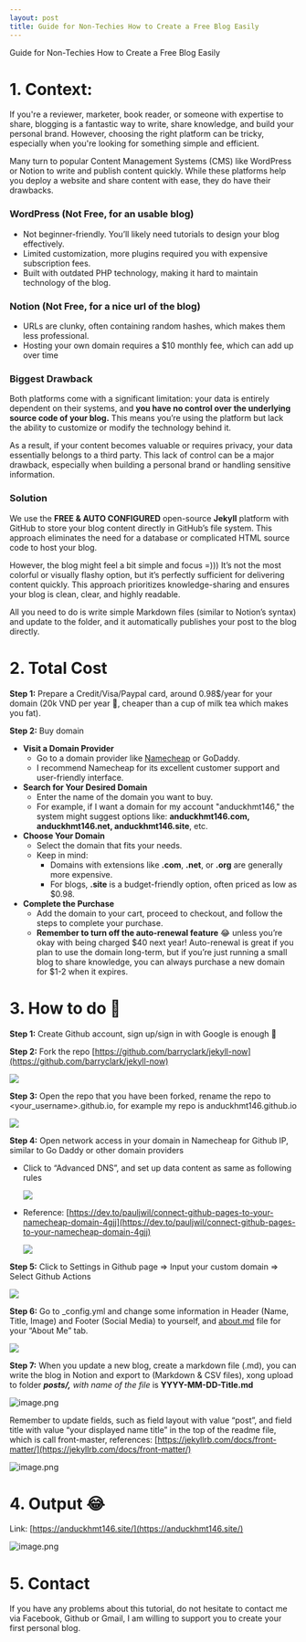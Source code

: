 ```yaml
---
layout: post
title: Guide for Non-Techies How to Create a Free Blog Easily
---
```


Guide for Non-Techies How to Create a Free Blog Easily

# 1. Context:

If you're a reviewer, marketer, book reader, or someone with expertise to share, blogging is a fantastic way to write, share knowledge, and build your personal brand. However, choosing the right platform can be tricky, especially when you're looking for something simple and efficient.

Many turn to popular Content Management Systems (CMS) like WordPress or Notion to write and publish content quickly. While these platforms help you deploy a website and share content with ease, they do have their drawbacks.

### **WordPress (Not Free, for an usable blog)**

- Not beginner-friendly. You’ll likely need tutorials to design your blog effectively.
- Limited customization, more plugins required you with expensive subscription fees.
- Built with outdated PHP technology, making it hard to maintain technology of the blog.

### **Notion (Not Free, for a nice url of the blog)**

- URLs are clunky, often containing random hashes, which makes them less professional.
- Hosting your own domain requires a $10 monthly fee, which can add up over time

### **Biggest Drawback**

Both platforms come with a significant limitation: your data is entirely dependent on their systems, and **you have no control over the underlying source code of your blog.** This means you’re using the platform but lack the ability to customize or modify the technology behind it.

As a result, if your content becomes valuable or requires privacy, your data essentially belongs to a third party. This lack of control can be a major drawback, especially when building a personal brand or handling sensitive information.

### **Solution**

We use the **FREE & AUTO CONFIGURED** open-source **Jekyll** platform with GitHub to store your blog content directly in GitHub’s file system. This approach eliminates the need for a database or complicated HTML source code to host your blog. 

However, the blog might feel a bit simple and focus =))) It’s not the most colorful or visually flashy option, but it’s perfectly sufficient for delivering content quickly. This approach prioritizes knowledge-sharing and ensures your blog is clean, clear, and highly readable.

All you need to do is write simple Markdown files (similar to Notion’s syntax) and update to the folder, and it automatically publishes your post to the blog directly.

# 2.  Total Cost

**Step 1:** Prepare a Credit/Visa/Paypal card, around 0.98$/year for your domain (20k VND per year 🙂, cheaper than a cup of milk tea which makes you fat).

**Step 2:** Buy domain

- **Visit a Domain Provider**
    - Go to a domain provider like [Namecheap](https://www.namecheap.com/domains/) or GoDaddy.
    - I recommend Namecheap for its excellent customer support and user-friendly interface.
- **Search for Your Desired Domain**
    - Enter the name of the domain you want to buy.
    - For example, if I want a domain for my account "anduckhmt146," the system might suggest options like: **anduckhmt146.com, anduckhmt146.net, anduckhmt146.site**, etc.
- **Choose Your Domain**
    - Select the domain that fits your needs.
    - Keep in mind:
        - Domains with extensions like **.com**, **.net**, or **.org** are generally more expensive.
        - For blogs, **.site** is a budget-friendly option, often priced as low as $0.98.
- **Complete the Purchase**
    - Add the domain to your cart, proceed to checkout, and follow the steps to complete your purchase.
    - **Remember to turn off the auto-renewal feature** 😂 unless you’re okay with being charged $40 next year! Auto-renewal is great if you plan to use the domain long-term, but if you’re just running a small blog to share knowledge, you can always purchase a new domain for $1-2 when it expires.

# 3.  How to do 🙂

**Step 1:** Create Github account, sign up/sign in with Google is enough 🙂

**Step 2:** Fork the repo [https://github.com/barryclark/jekyll-now](https://github.com/barryclark/jekyll-now)

![](https://github.com/anduckhmt146/anduckhmt146.github.io/blob/master/images/Guide%20for%20Non-Techies%20How%20to%20Create%20a%20Free%20Blog%20Ea%20187de13133de8036a0c9eb2ec3428942/Screenshot_2025-01-26_at_23.04.20.png)


**Step 3:** Open the repo that you have been forked, rename the repo to <your_username>.github.io, for example my repo is anduckhmt146.github.io

  ![](https://github.com/anduckhmt146/anduckhmt146.github.io/blob/master/images/Guide%20for%20Non-Techies%20How%20to%20Create%20a%20Free%20Blog%20Ea%20187de13133de8036a0c9eb2ec3428942/image.png)

**Step 4:** Open network access in your domain in Namecheap for Github IP, similar to Go Daddy or other domain providers

- Click to “Advanced DNS”, and set up data content as same as following rules
    
   ![](https://github.com/anduckhmt146/anduckhmt146.github.io/blob/master/images/Guide%20for%20Non-Techies%20How%20to%20Create%20a%20Free%20Blog%20Ea%20187de13133de8036a0c9eb2ec3428942/image%201.png)
    
- Reference: [https://dev.to/pauljwil/connect-github-pages-to-your-namecheap-domain-4gjj](https://dev.to/pauljwil/connect-github-pages-to-your-namecheap-domain-4gjj)
    
     ![](https://github.com/anduckhmt146/anduckhmt146.github.io/blob/master/images/Guide%20for%20Non-Techies%20How%20to%20Create%20a%20Free%20Blog%20Ea%20187de13133de8036a0c9eb2ec3428942/image%202.png)
    

**Step 5:** Click to Settings in Github page ⇒ Input your custom domain ⇒ Select Github Actions

 ![](https://github.com/anduckhmt146/anduckhmt146.github.io/blob/master/images/Guide%20for%20Non-Techies%20How%20to%20Create%20a%20Free%20Blog%20Ea%20187de13133de8036a0c9eb2ec3428942/image%203.png)

**Step 6:** Go to _config.yml and change some information in Header (Name, Title, Image) and Footer (Social Media) to yourself, and [about.md](http://about.md) file for your “About Me” tab.

 ![](https://github.com/anduckhmt146/anduckhmt146.github.io/blob/master/images/Guide%20for%20Non-Techies%20How%20to%20Create%20a%20Free%20Blog%20Ea%20187de13133de8036a0c9eb2ec3428942/image%204.png)

**Step 7:** When you update a new blog, create a markdown file (.md), you can write the blog in Notion and export to (Markdown & CSV files), xong upload to folder ***posts/,** with name of the file* is **YYYY-MM-DD-Title.md**

![image.png](https://github.com/anduckhmt146/anduckhmt146.github.io/blob/master/images/Guide%20for%20Non-Techies%20How%20to%20Create%20a%20Free%20Blog%20Ea%20187de13133de8036a0c9eb2ec3428942/image%205.png)

Remember to update fields, such as field layout with value “post”, and field title with value “your displayed name title” in the top of the readme file, which is call front-master, references: [https://jekyllrb.com/docs/front-matter/](https://jekyllrb.com/docs/front-matter/)

![image.png](https://github.com/anduckhmt146/anduckhmt146.github.io/blob/master/images/Guide%20for%20Non-Techies%20How%20to%20Create%20a%20Free%20Blog%20Ea%20187de13133de8036a0c9eb2ec3428942/image%206.png)

# 4.  Output 😂

Link: [https://anduckhmt146.site/](https://anduckhmt146.site/)

![image.png](https://github.com/anduckhmt146/anduckhmt146.github.io/blob/master/images/Guide%20for%20Non-Techies%20How%20to%20Create%20a%20Free%20Blog%20Ea%20187de13133de8036a0c9eb2ec3428942/image%207.png)

# 5.  Contact

If you have any problems about this tutorial, do not hesitate to contact me via Facebook, Github or Gmail, I am willing to support you to create your first personal blog.

